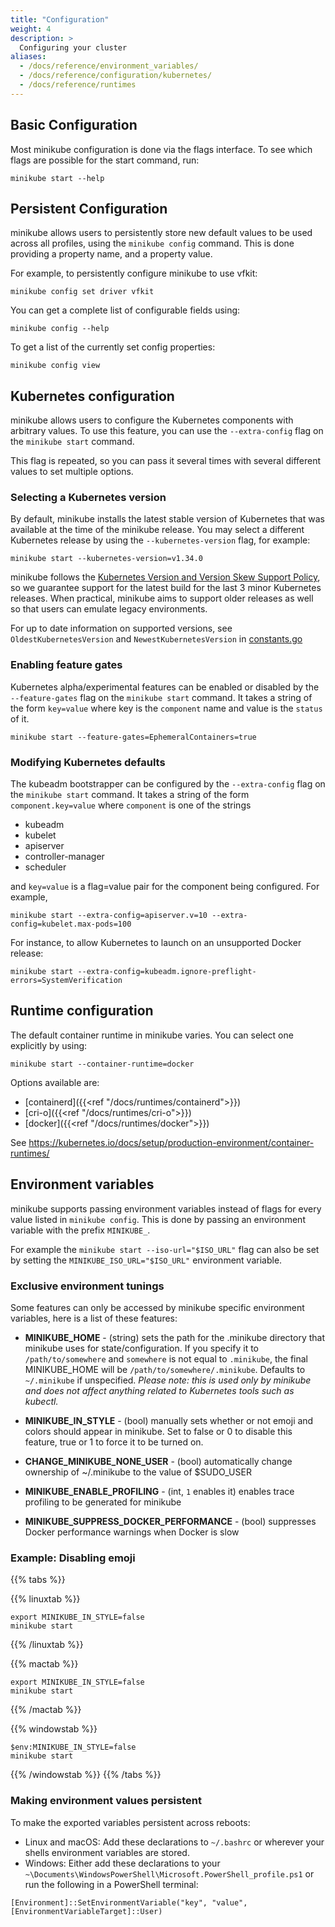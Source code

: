 ```yaml
---
title: "Configuration"
weight: 4
description: >
  Configuring your cluster
aliases:
  - /docs/reference/environment_variables/
  - /docs/reference/configuration/kubernetes/
  - /docs/reference/runtimes
---
```


## Basic Configuration

Most minikube configuration is done via the flags interface. To see which flags are possible for the start command, run:

```shell
minikube start --help
```

## Persistent Configuration

minikube allows users to persistently store new default values to be used across all profiles, using the `minikube config` command. This is done providing a property name, and a property value.

For example, to persistently configure minikube to use vfkit:

```shell
minikube config set driver vfkit
```

You can get a complete list of configurable fields using:

```shell
minikube config --help
```

To get a list of the currently set config properties:

```shell
minikube config view
```

## Kubernetes configuration

minikube allows users to configure the Kubernetes components with arbitrary values. To use this feature, you can use the `--extra-config` flag on the `minikube start` command.

This flag is repeated, so you can pass it several times with several different values to set multiple options.

### Selecting a Kubernetes version

By default, minikube installs the latest stable version of Kubernetes that was available at the time of the minikube release. You may select a different Kubernetes release by using the `--kubernetes-version` flag, for example:

```shell
minikube start --kubernetes-version=v1.34.0
```

minikube follows the [Kubernetes Version and Version Skew Support Policy](https://kubernetes.io/docs/setup/version-skew-policy/), so we guarantee support for the latest build for the last 3 minor Kubernetes releases. When practical, minikube aims to support older releases as well so that users can emulate legacy environments.

For up to date information on supported versions, see `OldestKubernetesVersion` and `NewestKubernetesVersion` in [constants.go](https://github.com/kubernetes/minikube/blob/master/pkg/minikube/constants/constants.go)

### Enabling feature gates

Kubernetes alpha/experimental features can be enabled or disabled by the `--feature-gates` flag on the `minikube start` command. It takes a string of the form `key=value` where key is the `component` name and value is the `status` of it.

```shell
minikube start --feature-gates=EphemeralContainers=true
```

### Modifying Kubernetes defaults

The kubeadm bootstrapper can be configured by the `--extra-config` flag on the `minikube start` command.  It takes a string of the form `component.key=value` where `component` is one of the strings

* kubeadm
* kubelet
* apiserver
* controller-manager
* scheduler

and `key=value` is a flag=value pair for the component being configured.  For example,

```shell
minikube start --extra-config=apiserver.v=10 --extra-config=kubelet.max-pods=100
```

For instance, to allow Kubernetes to launch on an unsupported Docker release:

```shell
minikube start --extra-config=kubeadm.ignore-preflight-errors=SystemVerification
```

## Runtime configuration

The default container runtime in minikube varies. You can select one explicitly by using:

```shell
minikube start --container-runtime=docker
```

Options available are:

* [containerd]({{<ref "/docs/runtimes/containerd">}})
* [cri-o]({{<ref "/docs/runtimes/cri-o">}})
* [docker]({{<ref "/docs/runtimes/docker">}})

See <https://kubernetes.io/docs/setup/production-environment/container-runtimes/>

## Environment variables

minikube supports passing environment variables instead of flags for every value listed in `minikube config`.  This is done by passing an environment variable with the prefix `MINIKUBE_`.

For example the `minikube start --iso-url="$ISO_URL"` flag can also be set by setting the `MINIKUBE_ISO_URL="$ISO_URL"` environment variable.

### Exclusive environment tunings

Some features can only be accessed by minikube specific environment variables, here is a list of these features:

* **MINIKUBE_HOME** - (string) sets the path for the .minikube directory that minikube uses for state/configuration. If you specify it to `/path/to/somewhere` and `somewhere` is not equal to `.minikube`, the final MINIKUBE_HOME will be `/path/to/somewhere/.minikube`. Defaults to `~/.minikube` if unspecified. *Please note: this is used only by minikube and does not affect anything related to Kubernetes tools such as kubectl.*

* **MINIKUBE_IN_STYLE** - (bool) manually sets whether or not emoji and colors should appear in minikube. Set to false or 0 to disable this feature, true or 1 to force it to be turned on.

* **CHANGE_MINIKUBE_NONE_USER** - (bool) automatically change ownership of ~/.minikube to the value of $SUDO_USER

* **MINIKUBE_ENABLE_PROFILING** - (int, `1` enables it) enables trace profiling to be generated for minikube

* **MINIKUBE_SUPPRESS_DOCKER_PERFORMANCE** - (bool) suppresses Docker performance warnings when Docker is slow

### Example: Disabling emoji

{{% tabs %}}

{{% linuxtab %}}

```shell
export MINIKUBE_IN_STYLE=false
minikube start
```

{{% /linuxtab %}}

{{% mactab %}}

```shell
export MINIKUBE_IN_STYLE=false
minikube start
```

{{% /mactab %}}

{{% windowstab %}}

```shell
$env:MINIKUBE_IN_STYLE=false
minikube start
```

{{% /windowstab %}}
{{% /tabs %}}

### Making environment values persistent

To make the exported variables persistent across reboots:

* Linux and macOS: Add these declarations to `~/.bashrc` or wherever your shells environment variables are stored.
* Windows: Either add these declarations to your `~\Documents\WindowsPowerShell\Microsoft.PowerShell_profile.ps1` or run the following in a PowerShell terminal:
```shell
[Environment]::SetEnvironmentVariable("key", "value", [EnvironmentVariableTarget]::User)
```
